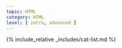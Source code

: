 ```yaml
---
topic: HTML
category: HTML
level: [ intro, advanced ]
---
```


{% include_relative _includes/cat-list.md %}
